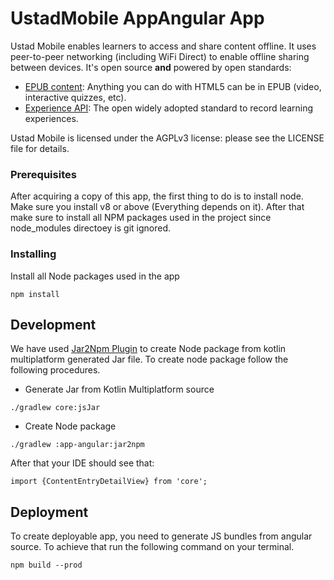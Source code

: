 # UstadMobile AppAngular App

Ustad Mobile enables learners to access and share content offline. It uses peer-to-peer networking 
(including WiFi Direct) to enable offline sharing between devices. It's open source __and__ 
powered by open standards:  

* [EPUB content](http://idpf.org/epub): Anything you can do with HTML5 can be in EPUB (video, interactive quizzes, etc).
* [Experience API](http://www.tincanapi.com): The open widely adopted standard to record learning experiences.

Ustad Mobile is licensed under the AGPLv3 license: please see the LICENSE file for details.

### Prerequisites
After acquiring a copy of this app, the first thing to do is to install node. Make sure you install v8 or above (Everything depends on it). After that make sure to install all NPM packages used in the project since node_modules directoey is git ignored. 

### Installing
Install all Node packages used in the app

```
npm install
```

## Development
We have used [Jar2Npm Plugin](https://github.com/svok/kotlin-jar2npm-plugin) to create Node package from kotlin multiplatform generated Jar file. To create node package follow the following procedures.

* Generate Jar from Kotlin Multiplatform source
```
./gradlew core:jsJar
```

* Create Node package
```
./gradlew :app-angular:jar2npm
```

After that your IDE should see that:
```
import {ContentEntryDetailView} from 'core';
```


## Deployment
To create deployable app, you need to generate JS bundles from angular source. To achieve that run the following command on your terminal.

```
npm build --prod
```

